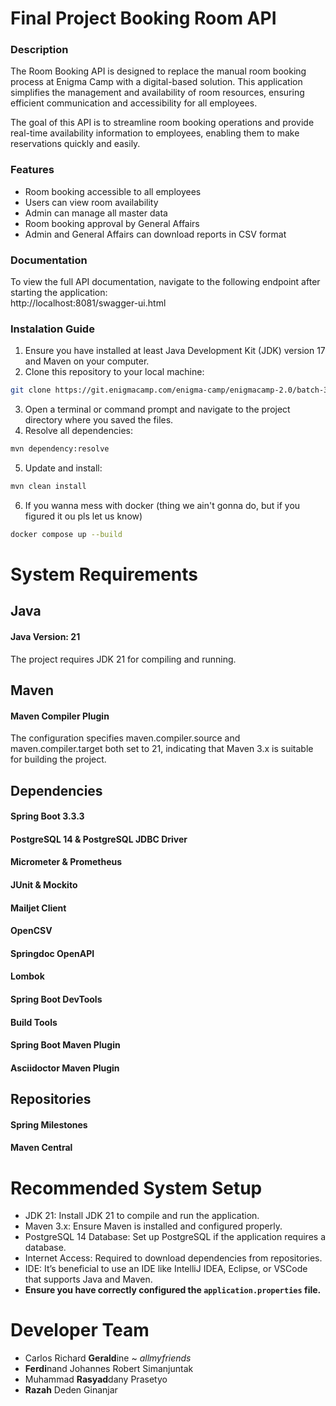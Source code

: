 # Final Project Booking Room API

### Description

The Room Booking API is designed to replace the manual room booking process 
at Enigma Camp with a digital-based solution. This application simplifies 
the management and availability of room resources, ensuring efficient communication 
and accessibility for all employees.

The goal of this API is to streamline room booking operations and provide real-time 
availability information to employees, enabling them to make reservations quickly 
and easily.

### Features

- Room booking accessible to all employees
- Users can view room availability
- Admin can manage all master data
- Room booking approval by General Affairs
- Admin and General Affairs can download reports in CSV format

### Documentation

To view the full API documentation, navigate to the following endpoint after starting the application: \
http://localhost:8081/swagger-ui.html

### Instalation Guide

1. Ensure you have installed at least Java Development Kit (JDK) version 17 and Maven on your computer.
2. Clone this repository to your local machine:
``` bash
git clone https://git.enigmacamp.com/enigma-camp/enigmacamp-2.0/batch-31-java/timfinalproject1/challenge-booking-room.git
```
3. Open a terminal or command prompt and navigate to the project directory where you saved the files.
4. Resolve all dependencies:
```bash
mvn dependency:resolve
```
5. Update and install:
```bash
mvn clean install
```
6. If you wanna mess with docker (thing we ain't gonna do, but if you figured it ou pls let us know)
```bash
docker compose up --build
```

# System Requirements

## Java
#### Java Version: 21
The project requires JDK 21 for compiling and running.
## Maven
#### Maven Compiler Plugin
The configuration specifies maven.compiler.source and maven.compiler.target both set to 21, indicating that Maven 3.x is suitable for building the project.
## Dependencies
#### Spring Boot 3.3.3
#### PostgreSQL 14 & PostgreSQL JDBC Driver
#### Micrometer & Prometheus
#### JUnit & Mockito
#### Mailjet Client
#### OpenCSV
#### Springdoc OpenAPI
#### Lombok
#### Spring Boot DevTools
#### Build Tools
#### Spring Boot Maven Plugin
#### Asciidoctor Maven Plugin
## Repositories
#### Spring Milestones
#### Maven Central

# Recommended System Setup
- JDK 21: Install JDK 21 to compile and run the application.
- Maven 3.x: Ensure Maven is installed and configured properly.
- PostgreSQL 14 Database: Set up PostgreSQL if the application requires a database.
- Internet Access: Required to download dependencies from repositories.
- IDE: It’s beneficial to use an IDE like IntelliJ IDEA, Eclipse, or VSCode that supports Java and Maven.
- **Ensure you have correctly configured the `application.properties` file.**

# Developer Team

- Carlos Richard **Gerald**ine ~ _allmyfriends_
- **Ferdi**nand Johannes Robert Simanjuntak
- Muhammad **Rasyad**dany Prasetyo
- **Razah** Deden Ginanjar